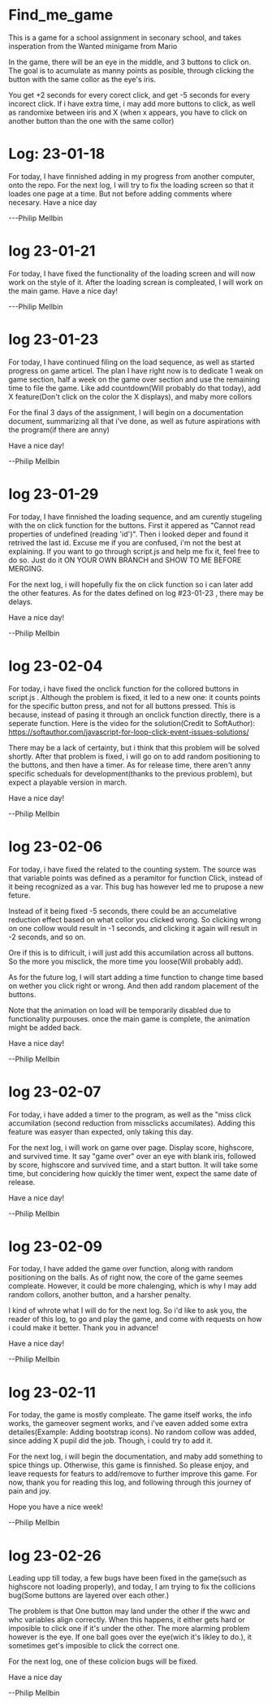 # Find_me_game
This is a game for a school assignment in seconary school, and takes insperation from the Wanted minigame from Mario

In the game, there will be an eye in the middle, and 3 buttons to click on.
The goal is to acumulate as manny points as posible, through clicking the
button with the same collor as the eye's iris.

You get +2 seconds for every corect click, and get -5 seconds for every incorect click.
If i have extra time, i may add more buttons to click, as well as randomixe between iris and X
(when x appears, you have to click on another button than the one with the same collor)

# Log: 23-01-18
For today, I have finnished adding in my progress from another computer, onto the repo.
For the next log, I will try to fix the loading screen so that it loades one page at a time.
But not before adding comments where necesary.
Have a nice day

---Philip Mellbin

# log 23-01-21
For today, I have fixed the functionality of the loading screen and will now work on the style of it.
After the loading screan is compleated, I will work on the main game.
Have a nice day!

---Philip Mellbin

# log 23-01-23

For today, I have continued filing on the load sequence, as well as started progress on game articel.
The plan I have right now is to dedicate 1 weak on game section, half a week on the game over section and use the remaining time to file the game. Like add countdown(Will probably do that today), add X feature(Don't click on the color the X displays), and maby more collors

For the final 3 days of the assignment, I will begin on a documentation document, summarizing all that i've done, as well as future aspirations with the program(if there are anny)

Have a nice day!

--Philip Mellbin

# log 23-01-29

For today, I have finnished the loading sequence, and am curently stugeling with the on click function for the buttons.
First it appered as "Cannot read properties of undefined (reading 'id')". Then i looked deper and found it retrived the last id.
Excuse me if you are confused, i'm not the best at explaining. If you want to go through script.js and help me fix it, 
feel free to do so. Just do it ON YOUR OWN BRANCH and SHOW TO ME BEFORE MERGING.

For the next log, i will hopefully fix the on click function so i can later add the other features.
As for the dates defined on log #23-01-23 , there may be delays.

Have a nice day!

--Philip Mellbin

# log 23-02-04

For today, i have fixed the onclick function for the collored buttons in script.js . Although the problem is fixed, it led to
a new one: it counts points for the specific button press, and not for all buttons pressed. This is because, instead of pasing it through
an onclick function directly, there is a seperate function. Here is the video for the solution(Credit to SoftAuthor): 
https://softauthor.com/javascript-for-loop-click-event-issues-solutions/


There may be a lack of certainty, but i think that this problem will be solved shortly. After that problem is fixed,
i will go on to add random positioning to the buttons, and then have a timer. As for release time, there aren't anny
specific scheduals for development(thanks to the previous problem), but expect a playable version in march.

Have a nice day!

--Philip Mellbin

# log 23-02-06

For today, i have fixed the related to the counting system. The source was that variable points
was defined as a peramitor for function Click, instead of it being recognized as a var.
This bug has however led me to prupose a new feture. 

Instead of it being fixed -5 seconds, there could be an accumelative reduction effect based
on what collor you clicked wrong. So clicking wrong on one collow would result in -1 seconds,
and clicking it again will result in -2 seconds, and so on.

Ore if this is to difricult, i will just add this accumilation across all buttons. So
the more you misclick, the more time you loose(Will probably add).

As for the future log, I will start adding a time function to change time based on wether you
click right or wrong. And then add random placement of the buttons.

Note that the animation on load will be temporarily disabled due to
functionality purpouses. once the main game is complete, the animation might be added back.

Have a nice day!

--Philip Mellbin

# log 23-02-07

For today, i have added a timer to the program, as well as the "miss click accumilation
(second reduction from missclicks accumilates). Adding this feature was easyer than expected,
only taking this day.

For the next log, i will work on game over page. Display score, highscore, and survived time.
It say "game over" over an eye with blank iris, followed by score, highscore and survived time,
and a start button. It will take some time, but concidering how quickly the timer went,
expect the same date of release.

Have a nice day!

--Philip Mellbin

# log 23-02-09

For today, I have added the game over function, along with random positioning on the balls.
As of right now, the core of the game seemes compleate. However, it could be more chalenging,
which is why I may add random collors, another button, and a harsher penalty.

I kind of whrote what I will do for the next log. So i'd like to ask you, the reader of this
log, to go and play the game, and come with requests on how i could make it better. Thank you in advance!

Have a nice day!

--Philip Mellbin

# log 23-02-11

For today, the game is mostly compleate. The game itself works, the info works, the gameover segment works, and
i've eaven added some extra detailes(Example: Adding bootstrap icons). No random collow was added, since adding
X pupil did the job. Though, i could try to add it.

For the next log, i will begin the documentation, and maby add something to spice things up. Otherwise, this
game is finnished. So please enjoy, and leave requests for featurs to add/remove to further improve this game.
For now, thank you for reading this log, and following through this journey of pain and joy. 

Hope you have a nice week!

--Philip Mellbin

# log 23-02-26

Leading upp till today, a few bugs have been fixed in the game(such as highscore not loading properly),
and today, I am trying to fix the collicions bug(Some buttons are layered over each other.)

The problem is that One button may land under the other if the wwc and whc variables align correctly. When this happens, it either gets hard or imposible to click one if it's under the other. The more alarming problem however is the eye. If one ball goes over the eye(wich it's likley to do.), it sometimes get's imposible to click the correct one.

For the next log, one of these colicion bugs will be fixed.

Have a nice day

--Philip Mellbin


